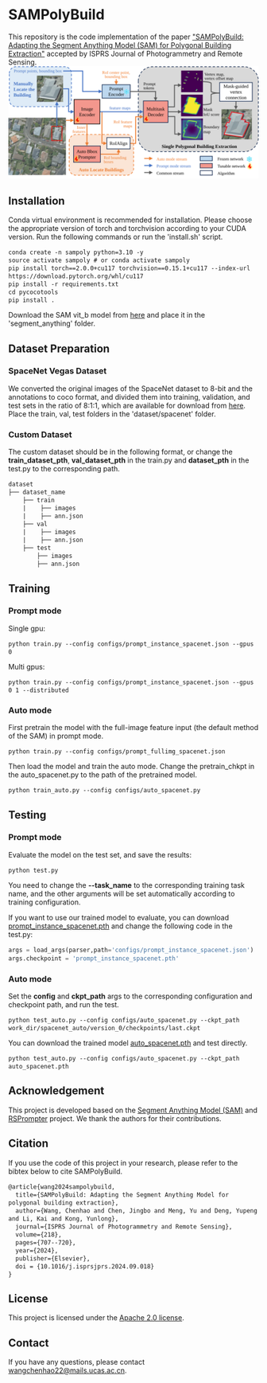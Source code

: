 # SAMPolyBuild
This repository is the code implementation of the paper ["SAMPolyBuild: Adapting the Segment Anything Model (SAM) for Polygonal Building Extraction"](https://www.sciencedirect.com/science/article/abs/pii/S0924271624003563) accepted by ISPRS Journal of Photogrammetry and Remote Sensing. 
![overview](figs/overview.svg)

## Installation
Conda virtual environment is recommended for installation. Please choose the appropriate version of torch and torchvision according to your CUDA version.
Run the following commands or run the 'install.sh' script.
```shell
conda create -n sampoly python=3.10 -y
source activate sampoly # or conda activate sampoly
pip install torch==2.0.0+cu117 torchvision==0.15.1+cu117 --index-url https://download.pytorch.org/whl/cu117
pip install -r requirements.txt
cd pycocotools
pip install .
```
Download the SAM vit_b model from [here](https://dl.fbaipublicfiles.com/segment_anything/sam_vit_b_01ec64.pth) and place it in the 'segment_anything' folder.

## Dataset Preparation
### SpaceNet Vegas Dataset
We converted the original images of the SpaceNet dataset to 8-bit and the annotations to coco format, and divided them into training, validation, and test sets in the ratio of 8:1:1, which are available for download from [here](https://aistudio.baidu.com/datasetdetail/269168). Place the train, val, test folders in the 'dataset/spacenet' folder.

### Custom Dataset
The custom dataset should be in the following format, or change the **train_dataset_pth**, **val_dataset_pth** in the train.py and **dataset_pth** in the test.py to the corresponding path.
```
dataset
├── dataset_name
    ├── train
    |    ├── images
    |    ├── ann.json
    ├── val
    |    ├── images
    |    ├── ann.json
    ├── test
        ├── images
        ├── ann.json
```

## Training
### Prompt mode
Single gpu:
```shell
python train.py --config configs/prompt_instance_spacenet.json --gpus 0
```
Multi gpus:
```shell
python train.py --config configs/prompt_instance_spacenet.json --gpus 0 1 --distributed
```
### Auto mode
First pretrain the model with the full-image feature input (the default method of the SAM) in prompt mode.
```shell
python train.py --config configs/prompt_fullimg_spacenet.json
```
Then load the model and train the auto mode. Change the pretrain_chkpt in the auto_spacenet.py to the path of the pretrained model.
```shell
python train_auto.py --config configs/auto_spacenet.py
```

## Testing
### Prompt mode
Evaluate the model on the test set, and save the results:
```shell
python test.py
```
You need to change the **--task_name** to the corresponding training task name, and the other arguments will be set automatically according to training configuration.

If you want to use our trained model to evaluate, you can download [prompt_instance_spacenet.pth](https://pan.baidu.com/s/1xQ3tKt2mOv55O0g3J-EJvQ?pwd=dz5d) and change the following code in the test.py:
```python
args = load_args(parser,path='configs/prompt_instance_spacenet.json')
args.checkpoint = 'prompt_instance_spacenet.pth'
```
### Auto mode
Set the **config** and **ckpt_path** args to the corresponding configuration and checkpoint path, and run the test.
```shell
python test_auto.py --config configs/auto_spacenet.py --ckpt_path work_dir/spacenet_auto/version_0/checkpoints/last.ckpt
```
You can download the trained model [auto_spacenet.pth](https://pan.baidu.com/s/1AIvaoI-hM0Ecd94S_sag4w?pwd=in3k) and test directly.
```shell
python test_auto.py --config configs/auto_spacenet.py --ckpt_path auto_spacenet.pth
```

## Acknowledgement
This project is developed based on the [Segment Anything Model (SAM)](https://github.com/facebookresearch/segment-anything)
 and [RSPrompter](https://github.com/KyanChen/RSPrompter) project. We thank the authors for their contributions.

## Citation
If you use the code of this project in your research, please refer to the bibtex below to cite SAMPolyBuild.
```
@article{wang2024sampolybuild,
  title={SAMPolyBuild: Adapting the Segment Anything Model for polygonal building extraction},
  author={Wang, Chenhao and Chen, Jingbo and Meng, Yu and Deng, Yupeng and Li, Kai and Kong, Yunlong},
  journal={ISPRS Journal of Photogrammetry and Remote Sensing},
  volume={218},
  pages={707--720},
  year={2024},
  publisher={Elsevier},
  doi = {10.1016/j.isprsjprs.2024.09.018}
}
```
## License

This project is licensed under the [Apache 2.0 license](LICENSE).

## Contact
If you have any questions, please contact wangchenhao22@mails.ucas.ac.cn.
